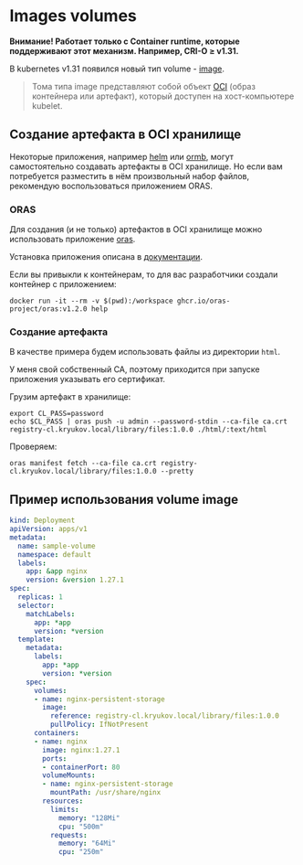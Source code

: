 # Images volumes

**Внимание! Работает только с Container runtime, которые поддерживают этот механизм. Например, CRI-O ≥ v1.31.**

В kubernetes v1.31 появился новый тип volume - [image](https://kubernetes.io/docs/concepts/storage/volumes/#image).

> Тома типа image представляют собой объект [OCI](https://github.com/opencontainers/distribution-spec/) (образ контейнера или артефакт), который доступен на хост-компьютере kubelet.

## Создание артефакта в OCI хранилище

Некоторые приложения, например [helm](https://helm.sh/blog/storing-charts-in-oci/#helm) или [ormb](https://github.com/kleveross/ormb), могут самостоятельно создавать артефакты в OCI хранилище. Но если вам потребуется разместить в нём произвольный набор файлов, рекомендую воспользоваться приложением ORAS.

### ORAS

Для создания (и не только) артефактов в OCI хранилище можно использовать приложение [oras](https://oras.land/).

Установка приложения описана в [документации](https://oras.land/docs/installation#linux).

Если вы привыкли к контейнерам, то для вас разработчики создали контейнер с приложением:

```shell
docker run -it --rm -v $(pwd):/workspace ghcr.io/oras-project/oras:v1.2.0 help
```

### Создание артефакта

В качестве примера будем использовать файлы из директории `html`.

У меня свой собственный СА, поэтому приходится при запуске приложения указывать его сертификат.

Грузим артефакт в хранилище:

```shell
export CL_PASS=password
echo $CL_PASS | oras push -u admin --password-stdin --ca-file ca.crt registry-cl.kryukov.local/library/files:1.0.0 ./html/:text/html
```

Проверяем:

```shell
oras manifest fetch --ca-file ca.crt registry-cl.kryukov.local/library/files:1.0.0 --pretty
```

## Пример использования volume image

```yaml
kind: Deployment
apiVersion: apps/v1
metadata:
  name: sample-volume
  namespace: default
  labels:
    app: &app nginx
    version: &version 1.27.1
spec:
  replicas: 1
  selector:
    matchLabels:
      app: *app
      version: *version
  template:
    metadata:
      labels:
        app: *app
        version: *version
    spec:
      volumes:
      - name: nginx-persistent-storage
        image: 
          reference: registry-cl.kryukov.local/library/files:1.0.0
          pullPolicy: IfNotPresent
      containers:
      - name: nginx
        image: nginx:1.27.1
        ports:
        - containerPort: 80
        volumeMounts:
        - name: nginx-persistent-storage
          mountPath: /usr/share/nginx
        resources:
          limits:
            memory: "128Mi"
            cpu: "500m"
          requests:
            memory: "64Mi"
            cpu: "250m"
```
